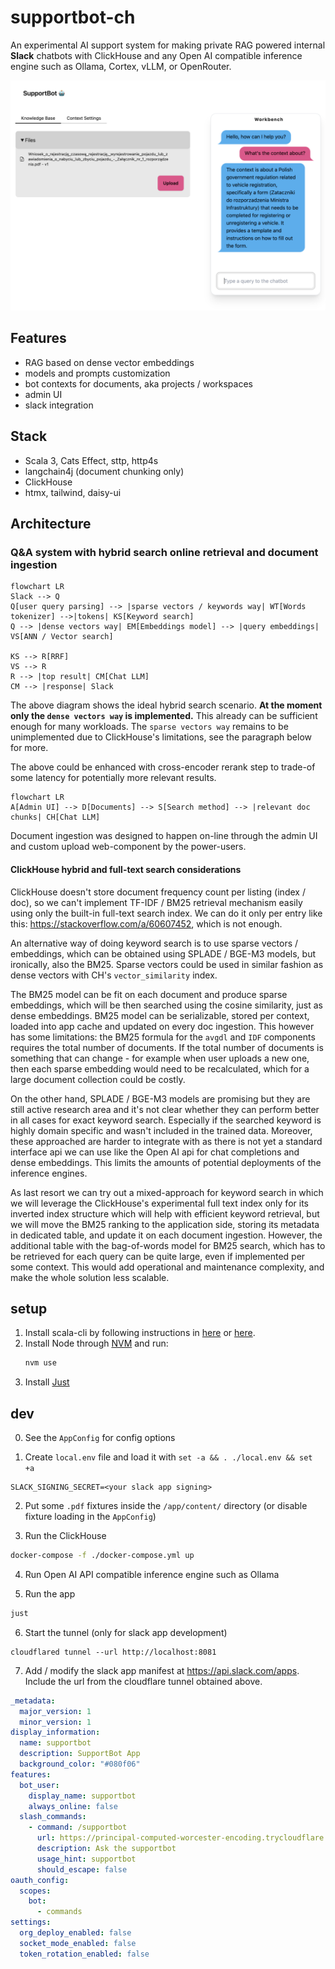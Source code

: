 # supportbot-ch

An experimental AI support system for making private RAG powered internal **Slack** chatbots with ClickHouse and any Open AI compatible inference engine such as Ollama, Cortex, vLLM, or OpenRouter.

![Admin UI Screenshot](admin-ui-screenshot.png)

## Features
- RAG based on dense vector embeddings
- models and prompts customization
- bot contexts for documents, aka projects / workspaces
- admin UI
- slack integration

## Stack
- Scala 3, Cats Effect, sttp, http4s
- langchain4j (document chunking only)
- ClickHouse
- htmx, tailwind, daisy-ui

## Architecture

### Q&A system with hybrid search online retrieval and document ingestion

```mermaid
flowchart LR
Slack --> Q
Q[user query parsing] --> |sparse vectors / keywords way| WT[Words tokenizer] -->|tokens| KS[Keyword search]
Q --> |dense vectors way| EM[Embeddings model] --> |query embeddings| VS[ANN / Vector search]

KS --> R[RRF]
VS --> R
R --> |top result| CM[Chat LLM]
CM --> |response| Slack
```

The above diagram shows the ideal hybrid search scenario.
**At the moment only the `dense vectors way` is implemented.** This already can be sufficient enough for many workloads. 
The `sparse vectors way` remains to be unimplemented due to ClickHouse's limitations, see the paragraph below for more.

The above could be enhanced with cross-encoder rerank step to trade-of some latency for potentially more relevant results. 

```mermaid
flowchart LR
A[Admin UI] --> D[Documents] --> S[Search method] --> |relevant doc chunks| CH[Chat LLM]
```

Document ingestion was designed to happen on-line through the admin UI and custom upload web-component by the power-users.

#### ClickHouse hybrid and full-text search considerations

ClickHouse doesn't store document frequency count per listing (index / doc), so we can't implement TF-IDF / BM25 retrieval mechanism easily using only the built-in full-text search index. We can do it only per entry like this: https://stackoverflow.com/a/60607452, which is not enough.

An alternative way of doing keyword search is to use sparse vectors / embeddings, which can be obtained using SPLADE / BGE-M3 models, but ironically, also the BM25.
Sparse vectors could be used in similar fashion as dense vectors with CH's `vector_similarity` index.

The BM25 model can be fit on each document and produce sparse embeddings, which will be then searched using the cosine similarity, just as dense embeddings.
BM25 model can be serializable, stored per context, loaded into app cache and updated on every doc ingestion.
This however has some limitations: the BM25 formula for the `avgdl` and `IDF` components requires the total number of documents. If the total number of documents is something that can change - for example when user uploads a new one, then each sparse embedding would need to be recalculated, which for a large document collection could be costly.

On the other hand, SPLADE / BGE-M3 models are promising but they are still active research area and it's not clear whether they can perform better in all cases for exact keyword search. Especially if the searched keyword is highly domain specific and wasn't included in the trained data. Moreover, these approached are harder to integrate with as there is not yet a standard interface api we can use like the Open AI api for chat completions and dense embeddings. This limits the amounts of potential deployments of the inference engines.

As last resort we can try out a mixed-approach for keyword search in which we will leverage the ClickHouse's experimental full text index only for its inverted index structure which will help with efficient keyword retrieval, but we will move the BM25 ranking to the application side, storing its metadata in dedicated table, and update it on each document ingestion. However, the additional table with the bag-of-words model for BM25 search, which has to be retrieved for each query can be quite large, even if implemented per some context. This would add operational and maintenance complexity, and make the whole solution less scalable.

## setup

1. Install scala-cli by following instructions in [here](https://www.scala-lang.org/download/) or [here](https://scala-cli.virtuslab.org/install).
3. Install Node through [NVM](https://github.com/nvm-sh/nvm) and run:
    ```zsh
    nvm use
    ```
2. Install [Just](https://github.com/casey/just)

## dev

0. See the `AppConfig` for config options

1. Create `local.env` file and load it with `set -a && . ./local.env && set +a`
  ```
  SLACK_SIGNING_SECRET=<your slack app signing>
  ```

2. Put some `.pdf` fixtures inside the `/app/content/` directory (or disable fixture loading in the `AppConfig`)

3. Run the ClickHouse
  ```zsh
  docker-compose -f ./docker-compose.yml up
  ```

4. Run Open AI API compatible inference engine such as Ollama

5. Run the app

  ```zsh
  just
  ```

6. Start the tunnel (only for slack app development)
  ```
  cloudflared tunnel --url http://localhost:8081
  ```

7. Add / modify the slack app manifest at https://api.slack.com/apps. Include the url from the cloudflare tunnel obtained above.
  ```yml
  _metadata:
    major_version: 1
    minor_version: 1
  display_information:
    name: supportbot
    description: SupportBot App
    background_color: "#080f06"
  features:
    bot_user:
      display_name: supportbot
      always_online: false
    slash_commands:
      - command: /supportbot
        url: https://principal-computed-worcester-encoding.trycloudflare.com/slack/slashCmd
        description: Ask the supportbot
        usage_hint: supportbot
        should_escape: false
  oauth_config:
    scopes:
      bot:
        - commands
  settings:
    org_deploy_enabled: false
    socket_mode_enabled: false
    token_rotation_enabled: false
  ```
